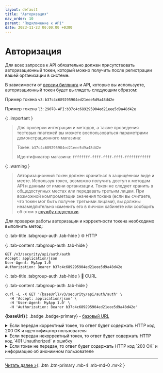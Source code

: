 ```yaml
---
layout: default
title: "Авторизация"
nav_order: 10
parent: "Подключение к API"
date: 2023-11-23 00:00:00 +0300
---
```


# Авторизация

Для всех запросов к API обязательно должен присутствовать авторизационный токен, который можно получить после регистрации вашей организации в системе.

В зависимости от [версии биллинга](/docs/api) и API, которые вы используете, авторизационный токен будет выглядеть следующим образом:

Пример токена `v3`: `b37c4c689295904ed21eee5d9a48d42e` 

Пример токена `l3`: `29078-API:b37c4c689295904ed21eee5d9a48d42e` 

{: .important }
> Для проверки интеграции и методов, а также проведения тестовых платежей вы можете воспользоваться параметрами демонстрационного магазина:
>
> Токен: `b37c4c689295904ed21eee5d9a48d42e`
> 
> Идентификатор магазина: `ffffffff-ffff-ffff-ffff-ffffffffffff`

{: .warning }
> Авторизационный токен должен храниться в защищённом виде и месте. Используя токен, возможно получить доступ к методам API и данным от имени организации.
Токен не следует хранить в общедоступных местах или передавать третьим лицам. При возможной компрометации значения токена (если вы считаете, что токен мог быть получен третьими лицами),
вы должны незамедлительно изменить его в личном кабинете или сообщить об этом в [службу поддержки](https://www.invoicebox.ru/ru/contacts/feedback.html). 

Для проверки работы авторизации и корректности токена необходимо выполнить метод:

{: .tab-title .tabgroup-auth .tab-hide }
🌐 HTTP

{: .tab-content .tabgroup-auth .tab-hide }
```
GET /v3/security/api/auth/auth
Accept: application/json
User-Agent: MyApp 1.0
Authorization: Bearer b37c4c689295904ed21eee5d9a48d42e
```

{: .tab-title .tabgroup-auth .tab-hide }
🧊 CURL

{: .tab-content .tabgroup-auth .tab-hide }
```
curl -L -X GET '{baseUrl}/v3/security/api/auth/auth' \
  -H 'Accept: application/json' \
  -H 'User-Agent: MyApp 1.0' \
  -H 'Authorization: Bearer b37c4c689295904ed21eee5d9a48d42e'
```

**{baseUrl}**{: .badge .badge-primary} - [базовый URL](/docs/api)


<details>
  <summary>Если передан корректный токен, то ответ будет содержать HTTP код 200 OK и идентификатор пользователя</summary>
<section markdown="1">
```json
{
  "data": {
    "userId": "01771533-8e75-3234-8e3d-9213ae2d7c52",
    "profile": null,
    "accessToken": null
  },
  "extendedData": []
}
```
</section>
</details>
<details>
  <summary>Если передан некорректный токен, то ответ будет содержать HTTP код `401 Unauthorized` и ошибку</summary>
<section markdown="1">
```json
{
  "error": {
    "message": "Unauthorized",
    "code": "unauthorized"
  }
}
```
</section>
</details>
<details>
  <summary>Если токен не передан, то ответ будет содержать HTTP код `200 OK` и информацию об анонимном пользователе</summary>
<section markdown="1">
```json
{
  "data": {
    "userId": null,
    "profile": null,
    "accessToken": null
  },
  "extendedData": []
}
```
</section>
</details>


---
[Читать далее &raquo;](/docs/api/filters){: .btn .btn-primary .mb-4 .mb-md-0 .mr-2 }

